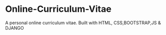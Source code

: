 # Online-Curriculum-Vitae
A personal online curriculum vitae. Built with HTML, CSS,BOOTSTRAP,JS &amp; DJANGO
